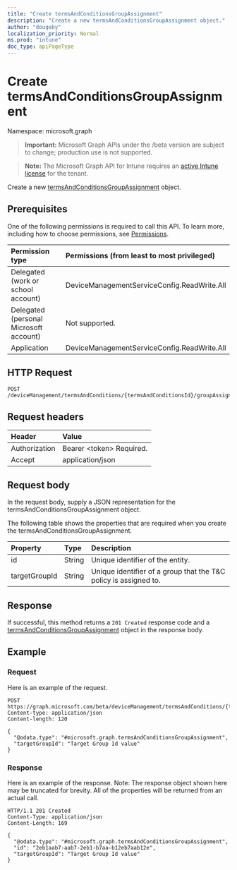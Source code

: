 ```yaml
---
title: "Create termsAndConditionsGroupAssignment"
description: "Create a new termsAndConditionsGroupAssignment object."
author: "dougeby"
localization_priority: Normal
ms.prod: "intune"
doc_type: apiPageType
---
```


# Create termsAndConditionsGroupAssignment

Namespace: microsoft.graph

> **Important:** Microsoft Graph APIs under the /beta version are subject to change; production use is not supported.

> **Note:** The Microsoft Graph API for Intune requires an [active Intune license](https://go.microsoft.com/fwlink/?linkid=839381) for the tenant.

Create a new [termsAndConditionsGroupAssignment](../resources/intune-companyterms-termsandconditionsgroupassignment.md) object.

## Prerequisites
One of the following permissions is required to call this API. To learn more, including how to choose permissions, see [Permissions](/graph/permissions-reference).

|Permission type|Permissions (from least to most privileged)|
|:---|:---|
|Delegated (work or school account)|DeviceManagementServiceConfig.ReadWrite.All|
|Delegated (personal Microsoft account)|Not supported.|
|Application|DeviceManagementServiceConfig.ReadWrite.All|

## HTTP Request
<!-- {
  "blockType": "ignored"
}
-->
``` http
POST /deviceManagement/termsAndConditions/{termsAndConditionsId}/groupAssignments
```

## Request headers
|Header|Value|
|:---|:---|
|Authorization|Bearer &lt;token&gt; Required.|
|Accept|application/json|

## Request body
In the request body, supply a JSON representation for the termsAndConditionsGroupAssignment object.

The following table shows the properties that are required when you create the termsAndConditionsGroupAssignment.

|Property|Type|Description|
|:---|:---|:---|
|id|String|Unique identifier of the entity.|
|targetGroupId|String|Unique identifier of a group that the T&C policy is assigned to.|



## Response
If successful, this method returns a `201 Created` response code and a [termsAndConditionsGroupAssignment](../resources/intune-companyterms-termsandconditionsgroupassignment.md) object in the response body.

## Example

### Request
Here is an example of the request.
``` http
POST https://graph.microsoft.com/beta/deviceManagement/termsAndConditions/{termsAndConditionsId}/groupAssignments
Content-type: application/json
Content-length: 120

{
  "@odata.type": "#microsoft.graph.termsAndConditionsGroupAssignment",
  "targetGroupId": "Target Group Id value"
}
```

### Response
Here is an example of the response. Note: The response object shown here may be truncated for brevity. All of the properties will be returned from an actual call.
``` http
HTTP/1.1 201 Created
Content-Type: application/json
Content-Length: 169

{
  "@odata.type": "#microsoft.graph.termsAndConditionsGroupAssignment",
  "id": "2eb1aab7-aab7-2eb1-b7aa-b12eb7aab12e",
  "targetGroupId": "Target Group Id value"
}
```






